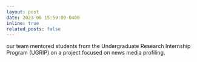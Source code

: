 ```yaml
---
layout: post
date: 2023-06 15:59:00-0400
inline: true
related_posts: false
---
```


our team mentored students from the Undergraduate Research Internship Program (UGRIP) on a project focused on news media profiling.
